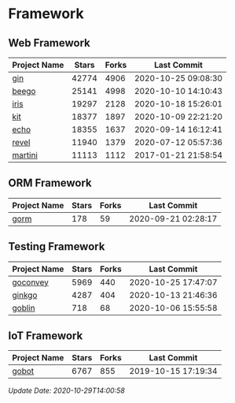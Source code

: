 # Framework

## Web Framework
| Project Name | Stars | Forks | Last Commit |
| ------------ | ----- | ----- | ----------- |
| [gin](https://github.com/gin-gonic/gin) | 42774 | 4906 | 2020-10-25 09:08:30 |
| [beego](https://github.com/astaxie/beego) | 25141 | 4998 | 2020-10-10 14:10:43 |
| [iris](https://github.com/kataras/iris) | 19297 | 2128 | 2020-10-18 15:26:01 |
| [kit](https://github.com/go-kit/kit) | 18377 | 1897 | 2020-10-09 22:21:20 |
| [echo](https://github.com/labstack/echo) | 18355 | 1637 | 2020-09-14 16:12:41 |
| [revel](https://github.com/revel/revel) | 11940 | 1379 | 2020-07-12 05:57:36 |
| [martini](https://github.com/go-martini/martini) | 11113 | 1112 | 2017-01-21 21:58:54 |

## ORM Framework
| Project Name | Stars | Forks | Last Commit |
| ------------ | ----- | ----- | ----------- |
| [gorm](https://github.com/jinzhu/gorm) | 178 | 59 | 2020-09-21 02:28:17 |

## Testing Framework
| Project Name | Stars | Forks | Last Commit |
| ------------ | ----- | ----- | ----------- |
| [goconvey](https://github.com/smartystreets/goconvey) | 5969 | 440 | 2020-10-25 17:47:07 |
| [ginkgo](https://github.com/onsi/ginkgo) | 4287 | 404 | 2020-10-13 21:46:36 |
| [goblin](https://github.com/franela/goblin) | 718 | 68 | 2020-10-06 15:55:58 |

## IoT Framework
| Project Name | Stars | Forks | Last Commit |
| ------------ | ----- | ----- | ----------- |
| [gobot](https://github.com/hybridgroup/gobot) | 6767 | 855 | 2019-10-15 17:19:34 |

*Update Date: 2020-10-29T14:00:58*